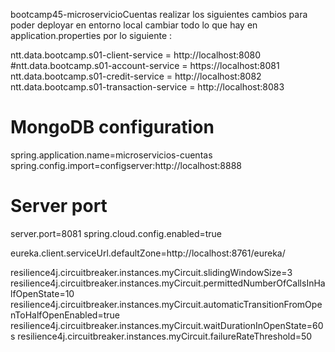 bootcamp45-microservicioCuentas
realizar los siguientes cambios para poder deployar en entorno local 
cambiar todo lo que hay en application.properties por lo siguiente :


ntt.data.bootcamp.s01-client-service = http://localhost:8080
#ntt.data.bootcamp.s01-account-service = https://localhost:8081
ntt.data.bootcamp.s01-credit-service = http://localhost:8082
ntt.data.bootcamp.s01-transaction-service = http://localhost:8083

# MongoDB configuration
spring.application.name=microservicios-cuentas
spring.config.import=configserver:http://localhost:8888

# Server port
server.port=8081
spring.cloud.config.enabled=true

eureka.client.serviceUrl.defaultZone=http://localhost:8761/eureka/

resilience4j.circuitbreaker.instances.myCircuit.slidingWindowSize=3
resilience4j.circuitbreaker.instances.myCircuit.permittedNumberOfCallsInHalfOpenState=10
resilience4j.circuitbreaker.instances.myCircuit.automaticTransitionFromOpenToHalfOpenEnabled=true
resilience4j.circuitbreaker.instances.myCircuit.waitDurationInOpenState=60s
resilience4j.circuitbreaker.instances.myCircuit.failureRateThreshold=50
